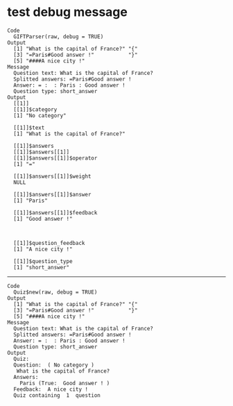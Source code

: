 # test debug message

    Code
      GIFTParser(raw, debug = TRUE)
    Output
      [1] "What is the capital of France?" "{"                             
      [3] "=Paris#Good answer !"           "}"                             
      [5] "####A nice city !"             
    Message
      Question text: What is the capital of France?
      Splitted answers: =Paris#Good answer !
      Answer: = :  : Paris : Good answer !
      Question type: short_answer
    Output
      [[1]]
      [[1]]$category
      [1] "No category"
      
      [[1]]$text
      [1] "What is the capital of France?"
      
      [[1]]$answers
      [[1]]$answers[[1]]
      [[1]]$answers[[1]]$operator
      [1] "="
      
      [[1]]$answers[[1]]$weight
      NULL
      
      [[1]]$answers[[1]]$answer
      [1] "Paris"
      
      [[1]]$answers[[1]]$feedback
      [1] "Good answer !"
      
      
      
      [[1]]$question_feedback
      [1] "A nice city !"
      
      [[1]]$question_type
      [1] "short_answer"
      
      

---

    Code
      Quiz$new(raw, debug = TRUE)
    Output
      [1] "What is the capital of France?" "{"                             
      [3] "=Paris#Good answer !"           "}"                             
      [5] "####A nice city !"             
    Message
      Question text: What is the capital of France?
      Splitted answers: =Paris#Good answer !
      Answer: = :  : Paris : Good answer !
      Question type: short_answer
    Output
      Quiz: 
      Question:  ( No category )
       What is the capital of France? 
      Answers: 
      	Paris (True:  Good answer ! )
      Feedback:  A nice city ! 
      Quiz containing  1  question 


